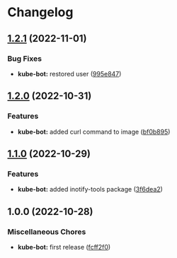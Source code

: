 # Changelog

## [1.2.1](https://github.com/ptonini/docker-images/compare/kube-bot-v1.2.0...kube-bot-v1.2.1) (2022-11-01)


### Bug Fixes

* **kube-bot:** restored user ([995e847](https://github.com/ptonini/docker-images/commit/995e8473efe76997c3df77979a1b065251acd493))

## [1.2.0](https://github.com/ptonini/docker-images/compare/kube-bot-v1.1.0...kube-bot-v1.2.0) (2022-10-31)


### Features

* **kube-bot:** added curl command to image ([bf0b895](https://github.com/ptonini/docker-images/commit/bf0b89541c54d65a57e69c144c15f2ae21389e58))

## [1.1.0](https://github.com/ptonini/docker-images/compare/kube-bot-v1.0.0...kube-bot-v1.1.0) (2022-10-29)


### Features

* **kube-bot:** added inotify-tools package ([3f6dea2](https://github.com/ptonini/docker-images/commit/3f6dea26751b7e20fa96de4204ec42f216ac960b))

## 1.0.0 (2022-10-28)


### Miscellaneous Chores

* **kube-bot:** first release ([fcff2f0](https://github.com/ptonini/docker-images/commit/fcff2f0025616a9c21d4aa5d5bccf66b8f8a8203))
